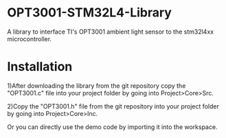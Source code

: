 # OPT3001-STM32L4-Library
A library to interface TI's OPT3001 ambient light sensor to the stm32l4xx microcontroller.
# Installation 
1)After downloading the library from the git repository copy the "OPT3001.c" file into your project folder by going into Project>Core>Src.

2)Copy the "OPT3001.h" file from the git repository into your project folder by going into Project>Core>Inc. 

Or you can directly use the demo code by importing it into the workspace.
